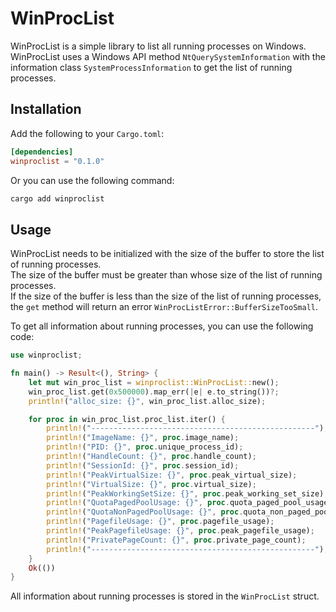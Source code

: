 # WinProcList

WinProcList is a simple library to list all running processes on Windows.  
WinProcList uses a Windows API method ``NtQuerySystemInformation`` with the information class ``SystemProcessInformation`` to get the list of running processes.

## Installation

Add the following to your ``Cargo.toml``:

```toml
[dependencies]
winproclist = "0.1.0"
```

Or you can use the following command:

```bash
cargo add winproclist
```

## Usage

WinProcList needs to be initialized with the size of the buffer to store the list of running processes.  
The size of the buffer must be greater than whose size of the list of running processes.  
If the size of the buffer is less than the size of the list of running processes, the ``get`` method will return an error ``WinProcListError::BufferSizeTooSmall``.

To get all information about running processes, you can use the following code:

```rust
use winproclist;

fn main() -> Result<(), String> {
    let mut win_proc_list = winproclist::WinProcList::new();
    win_proc_list.get(0x500000).map_err(|e| e.to_string())?;
    println!("alloc_size: {}", win_proc_list.alloc_size);

    for proc in win_proc_list.proc_list.iter() {
        println!("--------------------------------------------------");
        println!("ImageName: {}", proc.image_name);
        println!("PID: {}", proc.unique_process_id);
        println!("HandleCount: {}", proc.handle_count);
        println!("SessionId: {}", proc.session_id);
        println!("PeakVirtualSize: {}", proc.peak_virtual_size);
        println!("VirtualSize: {}", proc.virtual_size);
        println!("PeakWorkingSetSize: {}", proc.peak_working_set_size);
        println!("QuotaPagedPoolUsage: {}", proc.quota_paged_pool_usage);
        println!("QuotaNonPagedPoolUsage: {}", proc.quota_non_paged_pool_usage);
        println!("PagefileUsage: {}", proc.pagefile_usage);
        println!("PeakPagefileUsage: {}", proc.peak_pagefile_usage);
        println!("PrivatePageCount: {}", proc.private_page_count);
        println!("--------------------------------------------------");
    }
    Ok(())
}
```

All information about running processes is stored in the ``WinProcList`` struct.
